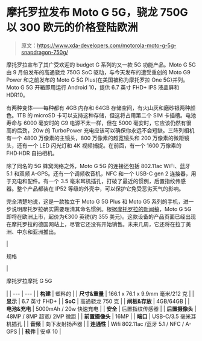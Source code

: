# 摩托罗拉发布 Moto G 5G，骁龙 750G 以 300 欧元的价格登陆欧洲

> 原文：<https://www.xda-developers.com/motorola-moto-g-5g-snapdragon-750g/>

摩托罗拉宣布了其广受欢迎的 budget G 系列的又一款 5G 功能产品。Moto G 5G 由 9 月份发布的高通骁龙 750G SoC 驱动，与今天发布的遭受重创的 Moto G9 Power 和之前发布的 Moto G 5G Plus(在美国被称为摩托罗拉 One 5G)并列。Moto G 5G 开箱即用运行 Android 10，提供 6.7 英寸 FHD+ IPS 液晶屏和 HDR10。

有两种变体——每种都有 4GB 内存和 64GB 存储空间，有火山灰和磨砂银两种颜色。1TB 的 microSD 卡可以支持这种存储，但这将占用第二个 SIM 卡插槽。电池寿命与 6000 毫安时的 G9 电源不太一样，但在 5000 毫安时，它应该仍然有很高的后劲，20w 的 TurboPower 充电应该可以确保你永远不会短缺。三阵列相机有一个 4800 万像素的主镜头，800 万像素的超宽镜头和 200 万像素的微距镜头，还有一个 LED 闪光灯和 4K 视频捕捉。在前面，有一个 1600 万像素的 FHD·HDR 自拍相机。

除了同名的 5G 蜂窝网络之外，Moto G 5G 的连接还包括 802.11ac WiFi、蓝牙 5.1 和双频 A-GPS。还有一个调频收音机，NFC 和一个 USB-C gen 2 连接器，用于充电和配件。有一个 3.5 毫米耳机插孔，打破了最近的惯例，后置指纹传感器。整个产品都装在 IP52 等级的外壳中，可以保护它免受恶劣天气的影响。

完全清楚地说，这是一款独立于 Moto G 5G Plus 和 Moto G5 系列的手机，进一步说明摩托罗拉确实需要理清其命名惯例。根据[摩托罗拉的新闻稿](https://blog.motorola.com/2020/11/05/incredible-speed-unbelievable-battery-life-meet-moto-g-5g-and-moto-g9-power/)，Moto G 5G 即将在欧洲上市，起价为€300 英镑(约 355 美元)。这款设备的产品页面已经出现在摩托罗拉的德国网站上，尽管它还没有开始销售。未来几周，它还将在拉丁美洲、中东和亚洲推出。

| 

规格

 | 

摩托罗拉摩托 G 5G

 |
| --- | --- |
| **构建** | 塑料的 |
| **尺寸&重量** | 166.1 x 76.1 x 9.9mm 毫米/212 克 |
| **显示** | 6.7 英寸 FHD+ |
| **SoC** | 高通骁龙 750 克 |
| **闸板&存放** | 4GB/64GB |
| **电池&充电** | 5000mAh / 20w 快速充电 |
| **安全** | 后置指纹传感器 |
| **后置摄像头** | 48MP / 8MP 超宽/ 2MP 微距 |
| **前置摄像头** | 16MP |
| **端口** | USB-C/3.5 毫米耳机插孔 |
| **音频** | 向下发射扬声器 |
| **连通性** | Wifi 802.11ac /蓝牙 5.1 / NFC / A-GPS |
| **软件** | 安卓 10 |